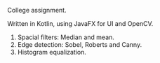 College assignment.

Written in Kotlin, using JavaFX for UI and OpenCV.

1. Spacial filters: Median and mean.
2. Edge detection: Sobel, Roberts and Canny.
3. Histogram equalization.
